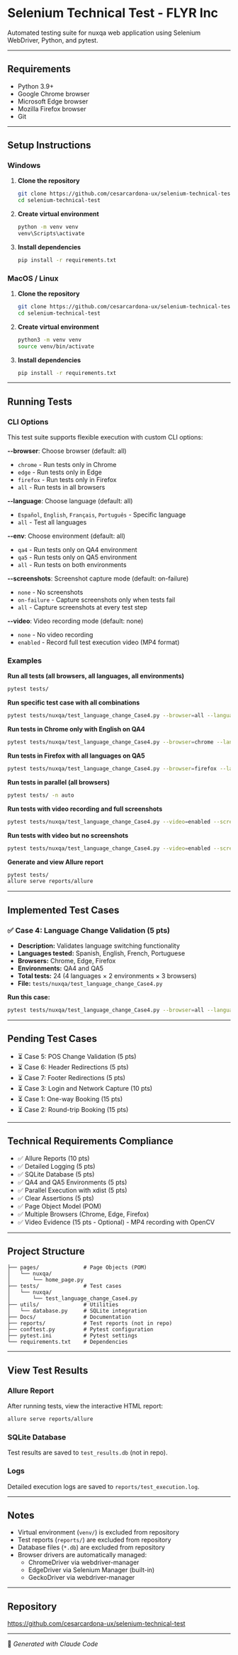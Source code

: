 # Selenium Technical Test - FLYR Inc

Automated testing suite for nuxqa web application using Selenium WebDriver, Python, and pytest.

---------------------------------------

## Requirements

- Python 3.9+
- Google Chrome browser
- Microsoft Edge browser
- Mozilla Firefox browser
- Git

---------------------------------------

## Setup Instructions

### Windows

1. **Clone the repository**
   ```bash
   git clone https://github.com/cesarcardona-ux/selenium-technical-test.git
   cd selenium-technical-test
   ```

2. **Create virtual environment**
   ```bash
   python -m venv venv
   venv\Scripts\activate
   ```

3. **Install dependencies**
   ```bash
   pip install -r requirements.txt
   ```

### MacOS / Linux

1. **Clone the repository**
   ```bash
   git clone https://github.com/cesarcardona-ux/selenium-technical-test.git
   cd selenium-technical-test
   ```

2. **Create virtual environment**
   ```bash
   python3 -m venv venv
   source venv/bin/activate
   ```

3. **Install dependencies**
   ```bash
   pip install -r requirements.txt
   ```

---------------------------------------

## Running Tests

### CLI Options

This test suite supports flexible execution with custom CLI options:

**--browser**: Choose browser (default: all)
- `chrome` - Run tests only in Chrome
- `edge` - Run tests only in Edge
- `firefox` - Run tests only in Firefox
- `all` - Run tests in all browsers

**--language**: Choose language (default: all)
- `Español`, `English`, `Français`, `Português` - Specific language
- `all` - Test all languages

**--env**: Choose environment (default: all)
- `qa4` - Run tests only on QA4 environment
- `qa5` - Run tests only on QA5 environment
- `all` - Run tests on both environments

**--screenshots**: Screenshot capture mode (default: on-failure)
- `none` - No screenshots
- `on-failure` - Capture screenshots only when tests fail
- `all` - Capture screenshots at every test step

**--video**: Video recording mode (default: none)
- `none` - No video recording
- `enabled` - Record full test execution video (MP4 format)

### Examples

**Run all tests (all browsers, all languages, all environments)**
```bash
pytest tests/
```

**Run specific test case with all combinations**
```bash
pytest tests/nuxqa/test_language_change_Case4.py --browser=all --language=all --env=all -v
```

**Run tests in Chrome only with English on QA4**
```bash
pytest tests/nuxqa/test_language_change_Case4.py --browser=chrome --language=English --env=qa4 -v
```

**Run tests in Firefox with all languages on QA5**
```bash
pytest tests/nuxqa/test_language_change_Case4.py --browser=firefox --language=all --env=qa5 -v
```

**Run tests in parallel (all browsers)**
```bash
pytest tests/ -n auto
```

**Run tests with video recording and full screenshots**
```bash
pytest tests/nuxqa/test_language_change_Case4.py --video=enabled --screenshots=all --alluredir=reports/allure
```

**Run tests with video but no screenshots**
```bash
pytest tests/nuxqa/test_language_change_Case4.py --video=enabled --screenshots=none
```

**Generate and view Allure report**
```bash
pytest tests/
allure serve reports/allure
```

---------------------------------------

## Implemented Test Cases

### ✅ Case 4: Language Change Validation (5 pts)
- **Description:** Validates language switching functionality
- **Languages tested:** Spanish, English, French, Portuguese
- **Browsers:** Chrome, Edge, Firefox
- **Environments:** QA4 and QA5
- **Total tests:** 24 (4 languages × 2 environments × 3 browsers)
- **File:** `tests/nuxqa/test_language_change_Case4.py`

**Run this case:**
```bash
pytest tests/nuxqa/test_language_change_Case4.py --browser=all --language=all --env=all -v
```

---------------------------------------

## Pending Test Cases

- ⏳ Case 5: POS Change Validation (5 pts)
- ⏳ Case 6: Header Redirections (5 pts)
- ⏳ Case 7: Footer Redirections (5 pts)
- ⏳ Case 3: Login and Network Capture (10 pts)
- ⏳ Case 1: One-way Booking (15 pts)
- ⏳ Case 2: Round-trip Booking (15 pts)

---------------------------------------

## Technical Requirements Compliance

- ✅ Allure Reports (10 pts)
- ✅ Detailed Logging (5 pts)
- ✅ SQLite Database (5 pts)
- ✅ QA4 and QA5 Environments (5 pts)
- ✅ Parallel Execution with xdist (5 pts)
- ✅ Clear Assertions (5 pts)
- ✅ Page Object Model (POM)
- ✅ Multiple Browsers (Chrome, Edge, Firefox)
- ✅ Video Evidence (15 pts - Optional) - MP4 recording with OpenCV

---------------------------------------

## Project Structure

```
├── pages/              # Page Objects (POM)
│   └── nuxqa/
│       └── home_page.py
├── tests/              # Test cases
│   └── nuxqa/
│       └── test_language_change_Case4.py
├── utils/              # Utilities
│   └── database.py     # SQLite integration
├── Docs/               # Documentation
├── reports/            # Test reports (not in repo)
├── conftest.py         # Pytest configuration
├── pytest.ini          # Pytest settings
└── requirements.txt    # Dependencies
```

---------------------------------------

## View Test Results

### Allure Report
After running tests, view the interactive HTML report:
```bash
allure serve reports/allure
```

### SQLite Database
Test results are saved to `test_results.db` (not in repo).

### Logs
Detailed execution logs are saved to `reports/test_execution.log`.

---------------------------------------

## Notes

- Virtual environment (`venv/`) is excluded from repository
- Test reports (`reports/`) are excluded from repository
- Database files (`*.db`) are excluded from repository
- Browser drivers are automatically managed:
  - ChromeDriver via webdriver-manager
  - EdgeDriver via Selenium Manager (built-in)
  - GeckoDriver via webdriver-manager

---------------------------------------

## Repository

https://github.com/cesarcardona-ux/selenium-technical-test

---------------------------------------

🤖 *Generated with Claude Code*
